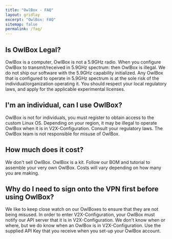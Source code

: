 ```yaml
---
title: "OwlBox - FAQ"
layout: gridlay
excerpt: "OwlBox: FAQ"
sitemap: false
permalink: /faq/
---
```


## Is OwlBox Legal?
OwlBox is a computer, OwlBox is not a 5.9GHz radio.
When you configure OwlBox to transmit/received in 5.9GHz spectrum: then OwlBox is illegal.
We do not ship our software with the 5.9GHz capability initialized.
Any OwlBox that is configured to operate in 5.9GHz spectrum is at the sole risk of the individual/organization operating it.
You should respect your local regulatory laws, and apply for the applicable experimental licenses.

## I'm an individual, can I use OwlBox? 
OwlBox is not for individuals, you must register to obtain access to the custom Linux OS.
Depending on your region, it may be illegal to operate OwlBox when it is in V2X-Configuration.
Consult your regulatory laws.
The OwlBox team is not responsible for misuse of OwlBox.

## How much does it cost?
We don't sell OwlBox. OwlBox is a kit. Follow our BOM and tutorial to assemble your very own OwlBox.
Costs will vary depending on how many you are making.

## Why do I need to sign onto the VPN first before using OwlBox?
We like to keep close watch on our OwlBoxes to ensure that they are not being misused.
In order to enter V2X-Configuration, your OwlBox must notify our API server that it is in V2X-Configuration.
We don't know when or where, but we do know when an OwlBox is in V2X-Configuration.
Use the supplied API Key that you receive when you set-up your OwlBox account.
